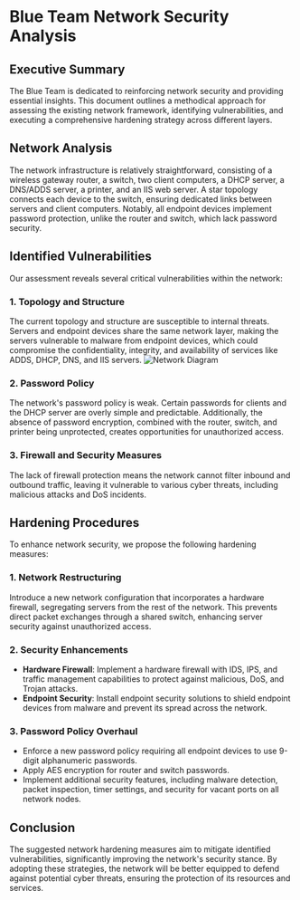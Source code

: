 # Blue Team Network Security Analysis

## Executive Summary

The Blue Team is dedicated to reinforcing network security and providing essential insights. This document outlines a methodical approach for assessing the existing network framework, identifying vulnerabilities, and executing a comprehensive hardening strategy across different layers.

## Network Analysis

The network infrastructure is relatively straightforward, consisting of a wireless gateway router, a switch, two client computers, a DHCP server, a DNS/ADDS server, a printer, and an IIS web server. A star topology connects each device to the switch, ensuring dedicated links between servers and client computers. Notably, all endpoint devices implement password protection, unlike the router and switch, which lack password security.

## Identified Vulnerabilities

Our assessment reveals several critical vulnerabilities within the network:

### 1. Topology and Structure
The current topology and structure are susceptible to internal threats. Servers and endpoint devices share the same network layer, making the servers vulnerable to malware from endpoint devices, which could compromise the confidentiality, integrity, and availability of services like ADDS, DHCP, DNS, and IIS servers.
![Network Diagram](https://imgur.com/a/qcy2Mob "Network Diagram")

### 2. Password Policy
The network's password policy is weak. Certain passwords for clients and the DHCP server are overly simple and predictable. Additionally, the absence of password encryption, combined with the router, switch, and printer being unprotected, creates opportunities for unauthorized access.

### 3. Firewall and Security Measures
The lack of firewall protection means the network cannot filter inbound and outbound traffic, leaving it vulnerable to various cyber threats, including malicious attacks and DoS incidents.

## Hardening Procedures

To enhance network security, we propose the following hardening measures:

### 1. Network Restructuring
Introduce a new network configuration that incorporates a hardware firewall, segregating servers from the rest of the network. This prevents direct packet exchanges through a shared switch, enhancing server security against unauthorized access.

### 2. Security Enhancements
- **Hardware Firewall**: Implement a hardware firewall with IDS, IPS, and traffic management capabilities to protect against malicious, DoS, and Trojan attacks.
- **Endpoint Security**: Install endpoint security solutions to shield endpoint devices from malware and prevent its spread across the network.

### 3. Password Policy Overhaul
- Enforce a new password policy requiring all endpoint devices to use 9-digit alphanumeric passwords.
- Apply AES encryption for router and switch passwords.
- Implement additional security features, including malware detection, packet inspection, timer settings, and security for vacant ports on all network nodes.

## Conclusion

The suggested network hardening measures aim to mitigate identified vulnerabilities, significantly improving the network's security stance. By adopting these strategies, the network will be better equipped to defend against potential cyber threats, ensuring the protection of its resources and services.
